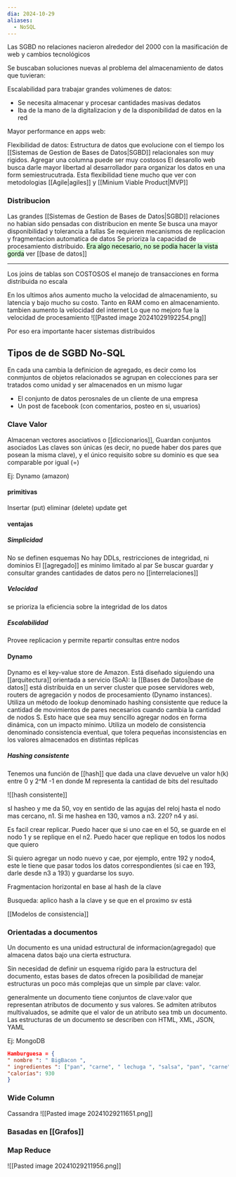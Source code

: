 ```yaml
---
dia: 2024-10-29
aliases:
  - NoSQL
---
```

Las SGBD no relaciones nacieron alrededor del 2000 con la masificación de web y cambios tecnológicos 

Se buscaban soluciones nuevas al problema del almacenamiento de datos que tuvieran:

Escalabilidad para trabajar grandes volúmenes de datos:
- Se necesita almacenar y procesar cantidades masivas dedatos 
- Iba de la mano de la digitalizacion y de la disponibilidad de datos en la red

Mayor performance en apps web:

Flexibilidad de datos: 
Estructura de datos que evolucione con el tiempo 
los [[Sistemas de Gestion de Bases de Datos|SGBD]] relacionales son muy rigidos. Agregar una columna puede ser muy costosos
El desarollo web busca darle mayor libertad al desarrollador para organizar los datos en una form semiestrucutrada. 
Esta flexibilidad tiene mucho que ver con metodologias [[Agile|agiles]] y [[Minium Viable Product|MVP]] 


### Distribucion 
Las grandes [[Sistemas de Gestion de Bases de Datos|SGBD]] relaciones no habian sido pensadas con distribucion en mente 
Se busca una mayor disponibilidad y tolerancia a fallas 
Se requieren mecanismos de replicacion y fragmentacion automatica de datos 
Se prioriza la capacidad de procesamiento distribuido.
<mark style="background: #BBFABBA6;">Era algo necesario, no se podia hacer la vista gorda</mark>
ver [[base de datos]]

--- 
Los joins de tablas son COSTOSOS 
el manejo de transacciones en forma distribuida no escala 


En los ultimos años aumento mucho la velocidad de almacenamiento, su latencia y bajo mucho su costo. Tanto en RAM como en almacenamiento. tambien aumento la velocidad del internet
Lo que no mejoro fue la velocidad de procesamiento 
![[Pasted image 20241029192254.png]]

Por eso era importante hacer sistemas distribuidos

## Tipos de de SGBD No-SQL 
En cada una cambia la definicion de agregado, es decir como los conmjuntos de objetos relacionados se agrupan en colecciones para ser tratados como unidad y ser almacenados en un mismo lugar 
- El conjunto de datos perosnales de un cliente de una empresa 
- Un post de facebook (con comentarios, posteo en si, usuarios)

### Clave Valor 
Almacenan vectores asociativos o [[diccionarios]], Guardan conjuntos asociados
Las claves son únicas (es decir, no puede haber dos pares que posean la misma clave), y el único requisito sobre su dominio es que sea comparable por igual (=)

Ej: Dynamo (amazon)
#### primitivas
Insertar (put)
eliminar (delete)
update 
get
#### ventajas 
##### Simplicidad 
No se definen esquemas
No hay DDLs, restricciones de integridad, ni dominios 
El [[agregado]] es mínimo limitado al par
Se buscar guardar y consultar grandes cantidades de datos pero no [[interrelaciones]]
##### Velocidad 
se prioriza la eficiencia sobre la integridad de los datos

##### Escalabilidad 
Provee replicacion y permite repartir consultas entre nodos 

#### Dynamo 
Dynamo es el key-value store de Amazon. Está diseñado siguiendo una [[arquitectura]] orientada a servicio (SoA): la [[Bases de Datos|base de datos]] está distribuida en un server cluster que posee servidores web, routers de agregación y nodos de procesamiento (Dynamo instances). Utiliza un método de lookup denominado hashing consistente que reduce la cantidad de movimientos de pares necesarios cuando cambia la cantidad de nodos S. Esto hace que sea muy sencillo agregar nodos en forma dinámica, con un impacto mínimo. Utiliza un modelo de consistencia denominado consistencia eventual, que tolera pequeñas inconsistencias en los valores almacenados en distintas réplicas

##### Hashing consistente
Tenemos una función de [[hash]] que dada una clave devuelve un valor h(k)  entre 0 y 2^M -1 en donde M representa la cantidad de bits del resultado

![[hash consistente]]

sI hasheo y me da 50, voy en sentido de las agujas del reloj hasta el nodo mas cercano, n1. Si me hashea en 130, vamos a n3. 220? n4 y asi.

Es facil crear replicar. Puedo hacer que si uno cae en el 50, se guarde en el nodo 1 y se replique en el n2. Puedo hacer que replique en todos los nodos que quiero

Si quiero agregar un nodo nuevo y cae, por ejemplo, entre 192 y nodo4, este le tiene que pasar todos los datos correspondientes (si cae en 193, darle desde n3 a 193) y guardarse los suyo.

Fragmentacion horizontal en base al hash de la clave

Busqueda: aplico hash a la clave y se que en el proximo sv está


[[Modelos de consistencia]]
  
### Orientadas a documentos 
Un documento es una unidad estructural de informacion(agregado) que almacena datos bajo una cierta estructura.

Sin necesidad de definir un esquema rígido para la estructura del documento, estas bases de datos ofrecen la posibilidad de manejar estructuras un poco más complejas que un simple par clave: valor.

generalmente un documento tiene conjuntos de clave:valor que representan atributos de documento y sus valores. Se admiten atributos multivaluados, se admite que el valor de un atributo sea tmb un documento. Las estructuras de un documento se describen con HTML, XML, JSON, YAML

Ej: MongoDB

```json
Hamburguesa = { 
" nombre ": " BigBacon ",
" ingredientes ": ["pan", "carne", " lechuga ", "salsa", "pan", "carne", "tocino", "queso", " pepinillos ", "salsa", "pan" ],  " precio ": 129.99, 
"calorías": 930 
}
```
### Wide Column 
Cassandra
![[Pasted image 20241029211651.png]]
### Basadas en [[Grafos]] 

### Map Reduce
![[Pasted image 20241029211956.png]]


